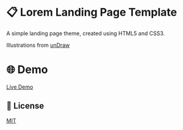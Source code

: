 # :clipboard: Lorem Landing Page Template

A simple landing page theme, created using HTML5 and CSS3.

Illustrations from [unDraw](https://undraw.co/)

# :globe_with_meridians: Demo
[Live Demo](https://starshums.github.io/lorem-landing-page-template/)

## :memo: License
[MIT](https://opensource.org/licenses/MIT)
